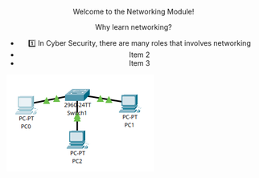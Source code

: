 <div>
  <p align="center">
    Welcome to the Networking Module!
  </p>
  <p align="center">
    Why learn networking?

   <ul align="center">
      <li>1️⃣ In Cyber Security, there are many roles that involves networking</li>
      <li>Item 2</li>
      <li>Item 3</li>
    </ul>
  </p>
  
</div>

![This is the ](image.png)
